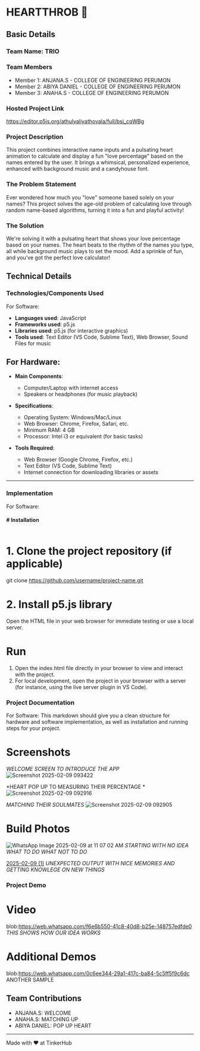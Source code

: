 # HEARTTHROB 🎯


## Basic Details
### Team Name: TRIO


### Team Members
- Member 1: ANJANA.S - COLLEGE OF ENGINEERING PERUMON
- Member 2: ABIYA DANIEL - COLLEGE OF ENGINEERING PERUMON
- Member 3: ANAHA.S - COLLEGE OF ENGINEERING PERUMON

### Hosted Project Link
https://editor.p5js.org/athulvaliyathovala/full/bsi_cqWBg

### Project Description
This project combines interactive name inputs and a pulsating heart animation to calculate and display a fun "love percentage" based on the names entered by the user. It brings a whimsical, personalized experience, enhanced with background music and a candyhouse font.

### The Problem Statement
Ever wondered how much you "love" someone based solely on your names? This project solves the age-old problem of calculating love through random name-based algorithms, turning it into a fun and playful activity!

### The Solution
We're solving it with a pulsating heart that shows your love percentage based on your names. The heart beats to the rhythm of the names you type, all while background music plays to set the mood. Add a sprinkle of fun, and you've got the perfect love calculator!

## Technical Details
### Technologies/Components Used
For Software:
- **Languages used**: JavaScript
- **Frameworks used**: p5.js
- **Libraries used**: p5.js (for interactive graphics)
- **Tools used**: Text Editor (VS Code, Sublime Text), Web Browser, Sound Files for music

## For Hardware:
- **Main Components**:
  - Computer/Laptop with internet access
  - Speakers or headphones (for music playback)
  
- **Specifications**:
  - Operating System: Windows/Mac/Linux
  - Web Browser: Chrome, Firefox, Safari, etc.
  - Minimum RAM: 4 GB
  - Processor: Intel i3 or equivalent (for basic tasks)

- **Tools Required**:
  - Web Browser (Google Chrome, Firefox, etc.)
  - Text Editor (VS Code, Sublime Text)
  - Internet connection for downloading libraries or assets

---

### Implementation

For Software:
#### # Installation
```bash
```
# 1. Clone the project repository (if applicable)
git clone https://github.com/username/project-name.git

# 2. Install p5.js library
Open the HTML file in your web browser for immediate testing or use a local server.

# Run
1. Open the index.html file directly in your browser to view and interact with the project.
2. For local development, open the project in your browser with a server (for instance, using the live server plugin in VS Code).

### Project Documentation
For Software:
This markdown should give you a clean structure for hardware and software implementation, as well as installation and running steps for your project.

# Screenshots 
*WELCOME SCREEN TO INTRODUCE THE APP*
![Screenshot 2025-02-09 093422](https://github.com/user-attachments/assets/43eb5c0e-790c-4cd7-bde3-d483328dfd3d)

*HEART POP UP TO MEASURING THEIR PERCENTAGE *
![Screenshot 2025-02-09 092916](https://github.com/user-attachments/assets/7ca0688d-b4bc-448c-a6aa-65fea95e67e6)

*MATCHING THEIR SOULMATES*
![Screenshot 2025-02-09 092905](https://github.com/user-attachments/assets/c3ff880d-285a-46e9-9d0b-6e1ebaba9aac)

# Build Photos
![WhatsApp Image 2025-02-09 at 11 07 02 AM](https://github.com/user-attachments/assets/fbe79188-ddd9-460a-87d2-ae792b733052)
*STARTING WITH NO IDEA WHAT TO DO WHAT NOT TO DO*

[2025-02-09 (1)](https://github.com/user-attachments/assets/5e20a747-65e3-42c9-a40d-39c2b789b4fa)
*UNEXPECTED OUTPUT WITH NICE MEMORIES AND GETTING KNOWLEGE ON NEW THINGS*

### Project Demo
# Video
blob:https://web.whatsapp.com/f6e6b550-41c8-40d8-b25e-148757edfde0
*THIS SHOWS HOW OUR IDEA WORKS*

# Additional Demos
blob:https://web.whatsapp.com/0c6ee344-29a1-417c-ba84-5c5ff5f9c6dc
ANOTHER SAMPLE

## Team Contributions
- ANJANA.S: WELCOME 
- ANAHA.S: MATCHING UP
- ABIYA DANIEL: POP UP HEART

---
Made with ❤️ at TinkerHub
